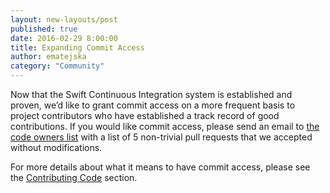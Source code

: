 ```yaml
---
layout: new-layouts/post
published: true
date: 2016-02-29 8:00:00
title: Expanding Commit Access
author: ematejska
category: "Community"
---
```


Now that the Swift Continuous Integration system is established and proven, we’d like to grant commit access on a more frequent basis to project contributors who have established a track record of good contributions.  If you would like commit access, please send an email to [the code owners list](mailto:code-owners@swift.org) with a list of 5 non-trivial pull requests that we accepted without modifications.

For more details about what it means to have commit access, please see the [Contributing Code](/contributing/#contributing-code) section.